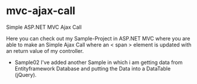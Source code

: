 # mvc-ajax-call
Simple ASP.NET MVC Ajax Call 

Here you can check out my Sample-Project in ASP.NET MVC where you are able to make an Simple Ajax Call where an < span > element is updated with an return value of my controller.

- Sample02
I've added another Sample in which i am getting data from Entityframework Database and putting the Data into a DataTable (jQuery). 
